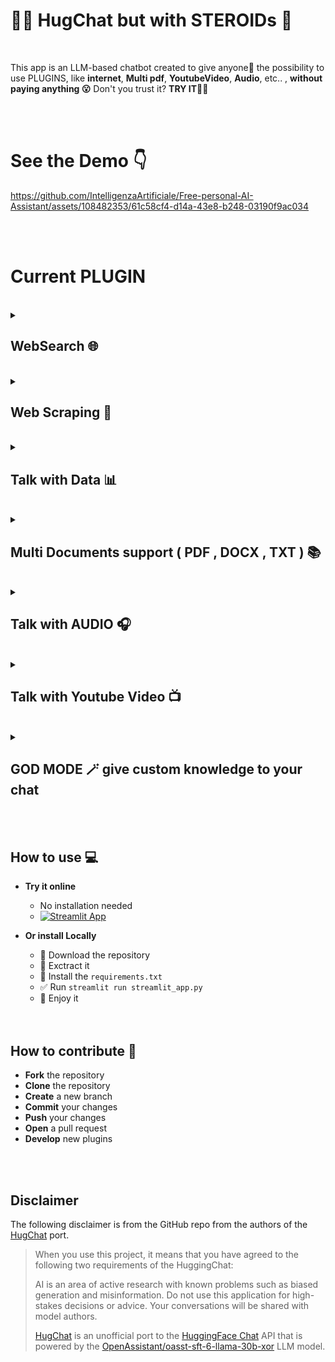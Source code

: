 
# 🤗💬 HugChat but with STEROIDs 🚀

 <br />
 
This app is an LLM-based chatbot created to give anyone🤗 the possibility to use PLUGINS, like **internet**, **Multi pdf**, **YoutubeVideo**, **Audio**, etc.. , **without paying anything 😮** Don't you trust it? **TRY IT🧑‍💻**

 <br />
  <br />



# See the Demo 👇
https://github.com/IntelligenzaArtificiale/Free-personal-AI-Assistant/assets/108482353/61c58cf4-d14a-43e8-b248-03190f9ac034

<br />
  <br />

# Current PLUGIN 
<br />

<details>
  <summary>

## WebSearch 🌐

  </summary>
  
### 🚀Search on web 

### 🧑‍💻 Set up the plugin
![image](https://github.com/IntelligenzaArtificiale/hugchat-with-plugin-Free-personal-AI-Assistant/assets/108482353/23bdaa97-63e6-4e38-8d0d-b53321de9883)

### 🤗 Enjoi it
![image](https://github.com/IntelligenzaArtificiale/hugchat-with-plugin-Free-personal-AI-Assistant/assets/108482353/2667f218-05cb-4b54-ab7f-916338013317)

### 🚨 ChatGPT response
![image](https://github.com/IntelligenzaArtificiale/hugchat-with-plugin-Free-personal-AI-Assistant/assets/108482353/236b3945-5e51-4e21-a2c9-2aeb4d575f7e)

</details>

<br />


<details>
  <summary>

## Web Scraping 🔗

  </summary>
  
### 🚀Talk with your preferite webisites

### 🧑‍💻 Set up the plugin
![image](https://github.com/IntelligenzaArtificiale/hugchat-with-plugin-Free-personal-AI-Assistant/assets/108482353/689cbc0c-b33e-4f98-8095-61f3a2c7e844)

### 🤗 Enjoi it
![image](https://github.com/IntelligenzaArtificiale/hugchat-with-plugin-Free-personal-AI-Assistant/assets/108482353/a5ba2a34-4284-4a23-82f7-ef6445d34d62)

### 🚨 BingChat response
![image](https://github.com/IntelligenzaArtificiale/hugchat-with-plugin-Free-personal-AI-Assistant/assets/108482353/fdb86d41-e2d9-4baa-8b7c-f64307118bb7)

</details>

<br />

<details>
  <summary>

## Talk with Data 📊

  </summary>
  
### 🚀Perfect plugin for data analyst and data scientist !

### 🧑‍💻 Set up the plugin
![image](https://github.com/IntelligenzaArtificiale/hugchat-with-plugin-Free-personal-AI-Assistant/assets/108482353/639b3f98-a72b-4ae9-a947-1b0185111f77)

### 🤗 Enjoi it
![image](https://github.com/IntelligenzaArtificiale/hugchat-with-plugin-Free-personal-AI-Assistant/assets/108482353/3987cff1-693d-4233-a66c-dbc291ac7888)

![image](https://github.com/IntelligenzaArtificiale/hugchat-with-plugin-Free-personal-AI-Assistant/assets/108482353/061a68c4-de8c-45fd-9235-6d07eaf8d33e)


### 🚨 No FREE options to compare

</details>

<br />

<details>
  <summary>

## Multi Documents support ( PDF , DOCX , TXT ) 📚

  </summary>
  
### 🚀Talk with your document in one click 

### 🧑‍💻 Set up the plugin
![image](https://github.com/IntelligenzaArtificiale/hugchat-with-plugin-Free-personal-AI-Assistant/assets/108482353/8d4c2d27-80b8-4ad4-be72-34d9ca8eec4f)

### 🤗 Enjoi it
![image](https://github.com/IntelligenzaArtificiale/hugchat-with-plugin-Free-personal-AI-Assistant/assets/108482353/f324e65f-072d-477c-b5a5-e6f26b8bf600)

### 🚨 chatpdf.com response
![image](https://github.com/IntelligenzaArtificiale/hugchat-with-plugin-Free-personal-AI-Assistant/assets/108482353/beb60338-cffa-41ad-9221-6cd51bc4d7a6)


</details>

<br />

<details>
  <summary>

## Talk with AUDIO 🎧

  </summary>
  
### 🚀Talk with mp3 or wav with one click

### 🧑‍💻 Set up the plugin
![image](https://github.com/IntelligenzaArtificiale/hugchat-with-plugin-Free-personal-AI-Assistant/assets/108482353/61b29d3e-d5d2-4b82-b35e-109e5c5e3837)

### 🤗 Enjoi it
![image](https://github.com/IntelligenzaArtificiale/hugchat-with-plugin-Free-personal-AI-Assistant/assets/108482353/662b0418-e416-4fc4-8d27-b106a2a84706)

### 🚨 No FREE options to compare

</details>

<br />

<details>
  <summary>

## Talk with Youtube Video 📺

  </summary>
  
### 🚀We love this plugin, its crazy

### 🧑‍💻 Set up the plugin
![image](https://github.com/IntelligenzaArtificiale/hugchat-with-plugin-Free-personal-AI-Assistant/assets/108482353/8f8f7885-3cc1-47a2-9176-7941a51f7dd4)

### 🤗 Enjoi it
![image](https://github.com/IntelligenzaArtificiale/hugchat-with-plugin-Free-personal-AI-Assistant/assets/108482353/d9b7b20b-fa0a-4676-baf1-31f30001da4a)


### 🚨 No FREE options to compare

</details>


<br />

<details>
  <summary>

## GOD MODE 🪄 give custom knowledge to your chat

  </summary>
  
### 🚀This plugin able the chat to make a custom knowledge from a single topic

### 🧑‍💻 Set up the plugin
![image](https://github.com/IntelligenzaArtificiale/hugchat-with-plugin-Free-personal-AI-Assistant/assets/108482353/135146a6-9e27-4681-817c-e91faabdd63d)
![image](https://github.com/IntelligenzaArtificiale/hugchat-with-plugin-Free-personal-AI-Assistant/assets/108482353/78f9803b-c23d-43a8-b756-c127042586d0)

### 🤗 Enjoi it
![image](https://github.com/IntelligenzaArtificiale/hugchat-with-plugin-Free-personal-AI-Assistant/assets/108482353/a02d08c1-5c0c-4a0b-a8f5-1587771eb5d9)


### 🚨 No FREE options to compare

</details>


<br /> 
<br />

## How to use 💻

- **Try it online**
    - No installation needed
    - [![Streamlit App](https://static.streamlit.io/badges/streamlit_badge_black_white.svg)](https://free-personal-ai-assistant.streamlit.app/)
    
- **Or install Locally**
    - 💾 Download the repository
    - 🔗 Exctract it
    - 🛑 Install the `requirements.txt`
    - ✅ Run `streamlit run streamlit_app.py`
    - 🚀 Enjoy it  
    
     <br />
  <br />

## How to contribute 🤝

- **Fork** the repository
- **Clone** the repository
- **Create** a new branch
- **Commit** your changes
- **Push** your changes
- **Open** a pull request
- **Develop** new plugins

 <br />
  <br />
  
## Disclaimer
The following disclaimer is from the GitHub repo from the authors of the [HugChat](https://github.com/Soulter/hugging-chat-api) port.
> When you use this project, it means that you have agreed to the following two requirements of the HuggingChat:
>
> AI is an area of active research with known problems such as biased generation and misinformation. Do not use this application for high-stakes decisions or advice. Your conversations will be shared with model authors.
>
>[HugChat](https://github.com/Soulter/hugging-chat-api) is an unofficial port to the [HuggingFace Chat](https://huggingface.co/chat/) API that is powered by the [OpenAssistant/oasst-sft-6-llama-30b-xor](https://huggingface.co/OpenAssistant/oasst-sft-6-llama-30b-xor) LLM model.


